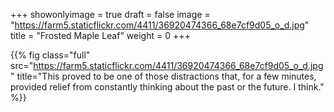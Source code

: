 +++
showonlyimage = true
draft = false
image = "https://farm5.staticflickr.com/4411/36920474366_68e7cf9d05_o_d.jpg"
title = "Frosted Maple Leaf"
weight = 0
+++

{{% fig class="full" src="https://farm5.staticflickr.com/4411/36920474366_68e7cf9d05_o_d.jpg" title="This proved to be one of those distractions that, for a few minutes, provided relief from constantly thinking about the past or the future. I think." %}}
